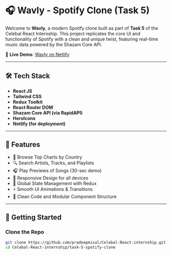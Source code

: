# 🎧 Wavly - Spotify Clone (Task 5)

Welcome to **Wavly**, a modern Spotify clone built as part of **Task 5** of the Celebal React Internship. This project replicates the core UI and functionality of Spotify with a clean and unique twist, featuring real-time music data powered by the Shazam Core API.

🚀 **Live Demo**: [Wavly on Netlify](https://cosmic-semolina-b97f2c.netlify.app/)

---

## 🛠️ Tech Stack

- **React JS**
- **Tailwind CSS**
- **Redux Toolkit**
- **React Router DOM**
- **Shazam Core API (via RapidAPI)**
- **HeroIcons**
- **Netlify (for deployment)**

---

## 📌 Features

- 🎵 Browse Top Charts by Country
- 🔍 Search Artists, Tracks, and Playlists
- 🎧 Play Previews of Songs (30-sec demo)
- 📱 Responsive Design for all devices
- 🔄 Global State Management with Redux
- ⚡ Smooth UI Animations & Transitions
- 🧠 Clean Code and Modular Component Structure

---

## 🚀 Getting Started

### Clone the Repo

```bash
git clone https://github.com/pradeepmisal/Celebal-React-internship.git
cd Celebal-React-internship/task-5-spotify-clone
